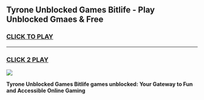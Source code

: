 
## Tyrone Unblocked Games Bitlife - Play Unblocked Gmaes & Free
<h3>
<a href="https://news.freeplayer.one?title=Tyrone_Unblocked_Games_Bitlife&ref=16F">CLICK TO PLAY</a></h3>
<hr>

<h3>
<a href="https://news.freeplayer.one?title=Tyrone_Unblocked_Games_Bitlife&ref=16F">CLICK 2 PLAY</a>
  
</h3>

<a href="https://news.freeplayer.one?title=Tyrone_Unblocked_Games_Bitlife&ref=16F/"><img src="https://clearcache.store/games.png"></a>


**Tyrone Unblocked Games Bitlife games unblocked: Your Gateway to Fun and Accessible Online Gaming**
